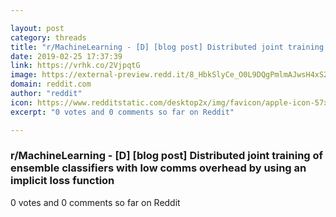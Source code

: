 ```yaml
---

layout: post
category: threads
title: "r/MachineLearning - [D] [blog post] Distributed joint training of ensemble classifiers with low comms overhead by using an implicit loss function"
date: 2019-02-25 17:37:39
link: https://vrhk.co/2VjpqtG
image: https://external-preview.redd.it/8_HbkSlyCe_O0L9DQgPmlmAJwsH4xS2u9VFZxl014Oc.jpg?auto=webp&s=f6ba49ab876d0cccf3d9787075f5a228aeb7c271
domain: reddit.com
author: "reddit"
icon: https://www.redditstatic.com/desktop2x/img/favicon/apple-icon-57x57.png
excerpt: "0 votes and 0 comments so far on Reddit"

---
```


### r/MachineLearning - [D] [blog post] Distributed joint training of ensemble classifiers with low comms overhead by using an implicit loss function

0 votes and 0 comments so far on Reddit